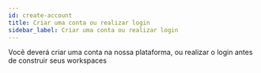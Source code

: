 ```yaml
---
id: create-account
title: Criar uma conta ou realizar login
sidebar_label: Criar uma conta ou realizar login
---
```


Você deverá criar uma conta na nossa plataforma, ou realizar o login antes de construir seus workspaces